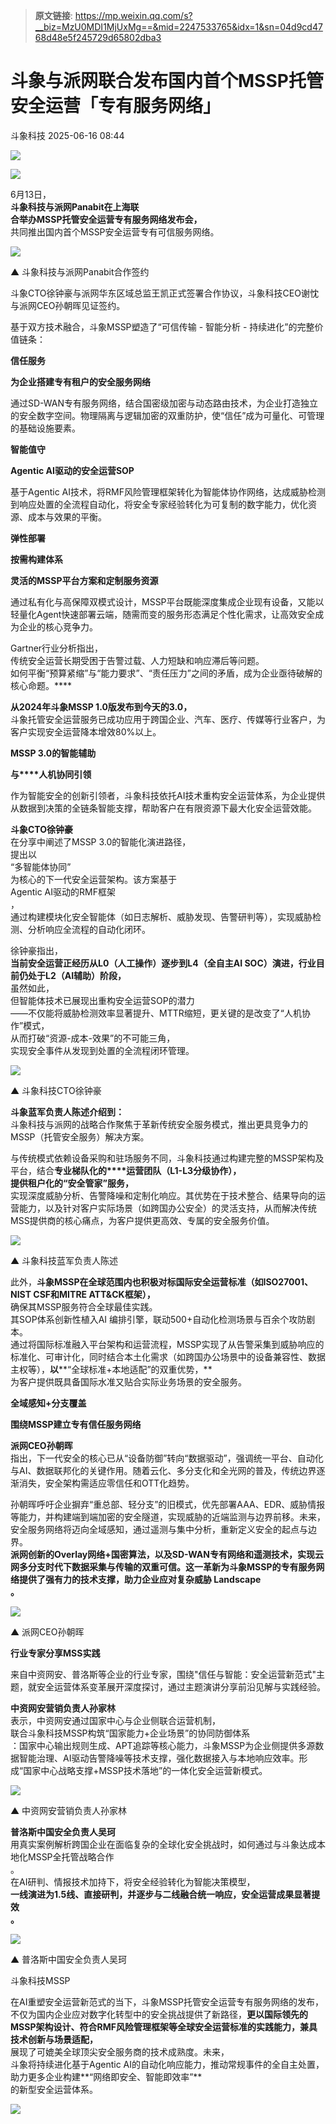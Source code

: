 > **原文链接**: https://mp.weixin.qq.com/s?__biz=MzU0MDI1MjUxMg==&mid=2247533765&idx=1&sn=04d9cd4768d48e5f245729d65802dba3

#  斗象与派网联合发布国内首个MSSP托管安全运营「专有服务网络」  
 斗象科技   2025-06-16 08:44  
  
![](https://mmecoa.qpic.cn/sz_mmecoa_gif/hrWzJ3hmo1aXjPdsArTyaby6AvEiappicDoRchC83pjF6T1ELOfUyWaEiaaicJbWzf4F9xQYYGOLOGvz4jQGViabUMA/640?wx_fmt=gif "")  
  
  
![](https://mmecoa.qpic.cn/sz_mmecoa_png/hrWzJ3hmo1aXjPdsArTyaby6AvEiappicDcLV7pH9Vp3PpX8QgP20aj23J6mXpNvfzE8acOibxESpokE1EfjMYK3Q/640?wx_fmt=png "")  
  
6月13日，  
**斗象科技与派网Panabit在上海联**  
**合举办MSSP托管安全运营专有服务网络发布会，**  
共同推出国内首个MSSP安全运营专有可信服务网络。  
  
![](https://mmecoa.qpic.cn/sz_mmecoa_jpg/hrWzJ3hmo1aXjPdsArTyaby6AvEiappicDXywXoGW9Xald8P0YpjgOQA0nUQkoIEOKXS7QVjS3Sa4EV8B0DSh7Hg/640?wx_fmt=jpeg "")  
  
▲ 斗象科技与派网Panabit合作签约  
  
斗象CTO徐钟豪与派网华东区域总监王凯正式签署合作协议，斗象科技CEO谢忱与派网CEO孙朝晖见证签约。  
  
  
基于双方技术融合，斗象MSSP塑造了“可信传输 - 智能分析 - 持续进化”的完整价值链条：  
  
  
**信任服务**  
  
**为企业搭建专有租户的安全服务网络**  
  
  
通过SD-WAN专有服务网络，结合国密级加密与动态路由技术，为企业打造独立的安全数字空间。物理隔离与逻辑加密的双重防护，使“信任”成为可量化、可管理的基础设施要素。  
  
  
**智能值守**  
  
**Agentic AI驱动的安全运营SOP**  
  
  
基于Agentic AI技术，将RMF风险管理框架转化为智能体协作网络，达成威胁检测到响应处置的全流程自动化，将安全专家经验转化为可复制的数字能力，优化资源、成本与效果的平衡。  
  
  
**弹性部署**  
  
**按需构建体系**  
  
**灵活的MSSP平台方案和定制服务资源**  
  
  
通过私有化与高保障双模式设计，MSSP平台既能深度集成企业现有设备，又能以轻量化Agent快速部署云端，随需而变的服务形态满足个性化需求，让高效安全成为企业的核心竞争力。  
  
Gartner行业分析指出，  
传统安全运营长期受困于告警过载、人力短缺和响应滞后等问题。  
如何平衡“预算紧缩”与“能力要求”、“责任压力”之间的矛盾，成为企业亟待破解的核心命题。****  
  
**从2024年斗象MSSP 1.0版发布到今天的3.0，**  
斗象托管安全运营服务已成功应用于跨国企业、汽车、医疗、传媒等行业客户，为客户实现安全运营降本增效80%以上。  
  
**MSSP 3.0的智能辅助**  
  
**与****人机协同引领**  
  
  
  
作为智能安全的创新引领者，斗象科技依托AI技术重构安全运营体系，为企业提供从数据到决策的全链条智能支撑，帮助客户在有限资源下最大化安全运营效能。  
  
**斗象CTO徐钟豪**  
在分享中阐述了MSSP 3.0的智能化演进路径，  
提出以  
“多智能体协同”  
为核心的下一代安全运营架构。该方案基于  
Agentic AI驱动的RMF框架  
，  
通过构建模块化安全智能体（如日志解析、威胁发现、告警研判等），实现威胁检测、分析响应全流程的自动化闭环。  
  
徐钟豪指出，  
**当前安全运营正经历从L0（人工操作）逐步到L4（全自主AI SOC）演进，行业目前仍处于L2（AI辅助）阶段，**  
虽然如此，  
但智能体技术已展现出重构安全运营SOP的潜力  
——不仅能将威胁检测效率显著提升、MTTR缩短，更关键的是改变了“人机协作”模式，  
从而打破“资源-成本-效果”的不可能三角，  
实现安全事件从发现到处置的全流程闭环管理。  
  
![](https://mmecoa.qpic.cn/sz_mmecoa_png/hrWzJ3hmo1aXjPdsArTyaby6AvEiappicDT9nJ33jNic5XaaBYEuYXdw3ytHp4Uleec2Yuh5RXB66xIALC64SiaEicQ/640?wx_fmt=png "")  
  
▲ 斗象科技CTO徐钟豪  
  
  
**斗象蓝军负责人陈述介绍到：**  
斗象科技与派网的战略合作聚焦于革新传统安全服务模式，推出更具竞争力的MSSP（托管安全服务）解决方案。  
  
与传统模式依赖设备采购和驻场服务不同，斗象科技通过构建完整的MSSP架构及平台，结合**专业梯队化的****运营团队（L1-L3分级协作），**  
**提供租户化的“安全管家”服务，**  
实现深度威胁分析、告警降噪和定制化响应。其优势在于技术整合、结果导向的运营能力，以及针对客户实际场景（如跨国办公安全）的灵活支持，从而解决传统MSS提供商的核心痛点，为客户提供更高效、专属的安全服务价值。  
  
![](https://mmecoa.qpic.cn/sz_mmecoa_jpg/hrWzJ3hmo1aXjPdsArTyaby6AvEiappicDRDAMRX92xYiaVYw6crKcZG6D7oe3IS4E5e6ANfYicosZu53Mh91PLRzQ/640?wx_fmt=jpeg "")  
  
▲ 斗象科技蓝军负责人陈述  
  
此外，**斗象MSSP在全球范围内也积极对标国际安全运营标准（如ISO27001、NIST CSF和MITRE ATT&CK框架），**  
确保其MSSP服务符合全球最佳实践。  
其SOP体系创新性植入AI 编排引擎，联动500+自动化检测场景与百余个攻防剧本。  
通过将国际标准融入平台架构和运营流程，MSSP实现了从告警采集到威胁响应的标准化、可审计化，同时结合本土化需求（如跨国办公场景中的设备兼容性、数据主权等），**以****“全球标准+本地适配”的双重优势，**  
为客户提供既具备国际水准又贴合实际业务场景的安全服务。  
  
**全域感知+分支覆盖**  
  
**围绕MSSP建立专有信任服务网络**  
  
  
  
**派网CEO孙朝晖**  
指出，下一代安全的核心已从“设备防御”转向“数据驱动”，强调统一平台、自动化与AI、数据联邦化的关键作用。随着云化、多分支化和全光网的普及，传统边界逐渐消失，安全架构需适应零信任和OTT化趋势。  
  
孙朝晖呼吁企业摒弃“重总部、轻分支”的旧模式，优先部署AAA、EDR、威胁情报等能力，并构建端到端加密的安全隧道，实现威胁的近端监测与边界前移。未来，安全服务网络将迈向全域感知，通过遥测与集中分析，重新定义安全的起点与边界。  
**派网创新的Overlay网络+国密算法，以及SD-WAN专有网络和遥测技术，实现云网多分支时代下数据采集与传输的双重可信。这一革新为斗象MSSP的专有服务网络提供了强有力的技术支撑，助力企业应对复杂威胁 Landscape**  
**。**  
  
![](https://mmecoa.qpic.cn/sz_mmecoa_jpg/hrWzJ3hmo1aXjPdsArTyaby6AvEiappicD1XnbtH2E6eTaM4ibbcicJWUDYo8x7QsjUqA11UGzIreB3F2ibZmYHaKNw/640?wx_fmt=jpeg "")  
  
▲ 派网CEO孙朝晖  
  
**行业专家分享MSS实践**  
  
  
  
来自中资网安、普洛斯等企业的行业专家，围绕"信任与智能：安全运营新范式"主题，就安全运营体系变革展开深度探讨，通过主题演讲分享前沿见解与实践经验。  
  
**中资网安营销负责人孙家林**  
表示，中资网安通过国家中心与企业侧联合运营机制，  
联合斗象科技MSSP构筑“国家能力+企业场景”的协同防御体系  
：国家中心输出规则生成、APT追踪等核心能力，斗象MSSP为企业侧提供多源数据智能治理、AI驱动告警降噪等技术支撑，强化数据接入与本地响应效率。形成“国家中心战略支撑+MSSP技术落地”的一体化安全运营新模式。  
  
![](https://mmecoa.qpic.cn/sz_mmecoa_jpg/hrWzJ3hmo1aXjPdsArTyaby6AvEiappicDwIPTiaqZN30fM1IuoQuLV6uEWbyNcLpHia6LaH7aGYIubEdpUdlGiajWw/640?wx_fmt=jpeg "")  
  
▲ 中资网安营销负责人孙家林  
  
**普洛斯中国安全负责人吴珂**  
用真实案例解析跨国企业在面临复杂的全球化安全挑战时，如何通过与斗象达成本地化MSSP全托管战略合作  
。  
在AI研判、情报技术加持下，将安全经验转化为智能决策模型，  
**一线演进为1.5线、直接研判，并逐步与二线融合统一响应，安全运营成果显著提效**  
**。**  
  
![](https://mmecoa.qpic.cn/sz_mmecoa_jpg/hrWzJ3hmo1aXjPdsArTyaby6AvEiappicD2Nzj2UUBPNMnFQHCeE9Q84bsy8fAvCLicCX0PxsCTNZWTTLQPqzLLCg/640?wx_fmt=jpeg "")  
  
▲ 普洛斯中国安全负责人吴珂  
  
  
斗象科技MSSP  
  
  
  
  
在AI重塑安全运营新范式的当下，斗象MSSP托管安全运营专有服务网络的发布，不仅为国内企业应对数字化转型中的安全挑战提供了新路径，**更以国际领先的MSSP架构设计、符合RMF风险管理框架等全球安全运营标准的实践能力，兼具技术创新与场景适配，**  
展现了可媲美全球顶尖安全服务商的技术成熟度。未来，  
斗象将持续进化基于Agentic AI的自动化响应能力，推动常规事件的全自主处置，  
助力更多企业构建**“网络即安全、智能即效率”**  
的新型安全运营体系。  
  
  
  
  
![](https://mmecoa.qpic.cn/sz_mmecoa_gif/hrWzJ3hmo1aRRPMxfMia5ylNoobG6CHt0A9K3U69oGXMpoAmLJ8ytNhTgUoiacb299ePTnAoTChd2FxSriaz0nGcA/640?wx_fmt=gif "")  
  
